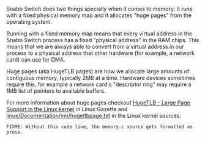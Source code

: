 Snabb Switch does two things specially when it comes to memory: it
runs with a fixed physical memory map and it allocates "huge pages"
from the operating system.

Running with a fixed memory map means that every virtual address in
the Snabb Switch process has a fixed "physical address" in the RAM
chips. This means that we are always able to convert from a virtual
address in our process to a physical address that other hardware (for
example, a network card) can use for DMA.

Huge pages (aka HugeTLB pages) are how we allocate large amounts of
contiguous memory, typically 2MB at a time. Hardware devices sometimes
require this, for example a network card's "descriptor ring" may
require a 1MB list of pointers to available buffers.

For more information about huge pages checkout [HugeTLB - Large Page Support in the Linux kernel](http://linuxgazette.net/155/krishnakumar.html) in Linux Gazette and [linux/Documentation/vm/hugetlbpage.txt](https://www.kernel.org/doc/Documentation/vm/hugetlbpage.txt) in the Linux kernel sources.

    FIXME: Without this code line, the memory.c source gets formatted as prose.
